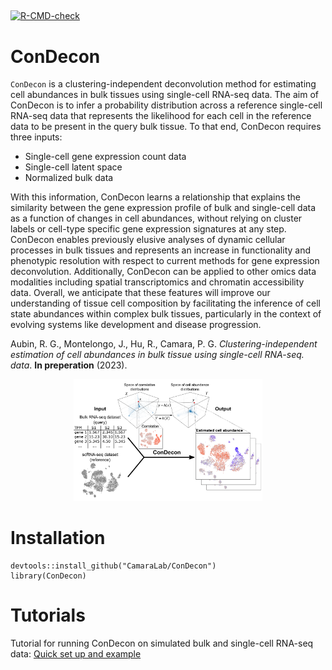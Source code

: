 <p align="center">

</p>

## 

[![R-CMD-check](https://github.com/CamaraLab/ConDecon/workflows/R-CMD-check/badge.svg)](https://github.com/CamaraLab/ConDecon/actions)

# ConDecon

`ConDecon` is a clustering-independent deconvolution method for estimating cell abundances in bulk tissues using single-cell RNA-seq data. The aim of ConDecon is to infer a probability distribution across a reference single-cell RNA-seq data that represents the likelihood for each cell in the reference data to be present in the query bulk tissue. To that end, ConDecon requires three inputs:

-   Single-cell gene expression count data
-   Single-cell latent space
-   Normalized bulk data

With this information, ConDecon learns a relationship that explains the similarity between the gene expression profile of bulk and single-cell data as a function of changes in cell abundances, without relying on cluster labels or cell-type specific gene expression signatures at any step. ConDecon enables previously elusive analyses of dynamic cellular processes in bulk tissues and represents an increase in functionality and phenotypic resolution with respect to current methods for gene expression deconvolution. Additionally, ConDecon can be applied to other omics data modalities including spatial transcriptomics and chromatin accessibility data. Overall, we anticipate that these features will improve our understanding of tissue cell composition by facilitating the inference of cell state abundances within complex bulk tissues, particularly in the context of evolving systems like development and disease progression.

Aubin, R. G., Montelongo, J., Hu, R., Camara, P. G. *Clustering-independent estimation of cell abundances in bulk tissue using single-cell RNA-seq. data*. **In preperation** (2023).

<p align="center">
  <img src="examples/Figures_md/Method_Overview.png" width="60%"/>
</p>

# Installation

    devtools::install_github("CamaraLab/ConDecon")
    library(ConDecon)

# Tutorials

Tutorial for running ConDecon on simulated bulk and single-cell RNA-seq data: [Quick set up and example](/examples/Quick_set_up_and_example.md)
